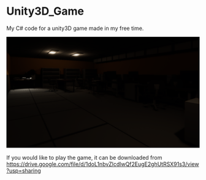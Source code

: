 # Unity3D_Game
My C# code for a unity3D game made in my free time.

![Sample Image](https://github.com/MarcoNadalin/Unity3D_Game/blob/master/Images/Preview.PNG)

If you would like to play the game, it can be downloaded from
https://drive.google.com/file/d/1doL1nbvZlcdlwQf2EugE2ghUtRSX91s3/view?usp=sharing


